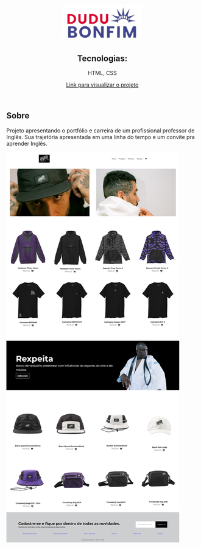 <h1 align="center">
  <img src="img/dudulogo.png">
</h1>

<h2 align="center">Tecnologias:</h2>
<p align="center">HTML, CSS<br>

<p align="center"><a href="https://phenomenal-travesseiro-a2d780.netlify.app/">Link para visualizar o projeto</a></p>

<br>

## Sobre

<p>Projeto apresentando o portfólio e carreira de um profissional professor de Inglês. Sua trajetória apresentada em uma linha do tempo e um convite pra aprender Inglês.

![Página](https://github.com/henriquepx/rexpeita_store/blob/main/assets/rxpage.png)
